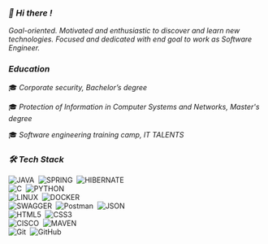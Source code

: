 ### *👋 Hi there !*

*Goal-oriented. Motivated and enthusiastic to discover and learn new technologies. Focused and dedicated
with end goal to work as Software Engineer.*

### *Education*

🎓 *Corporate security, Bachelor’s degree*

🎓 *Protection of Information in Computer Systems and Networks,
   Master's degree*

🎓 *Software engineering training camp, IT TALENTS*

### *🛠 Tech Stack*

![JAVA](https://img.shields.io/badge/-Java-007396?logo=java&logoWidth=20)&nbsp;
![SPRING](https://img.shields.io/badge/-Spring-6DB33F?logo=spring&logoColor=white)&nbsp;
![HIBERNATE](https://img.shields.io/badge/-Hibernate-59666C?logo=swagger&logoColor=white)&nbsp;\
![C](https://img.shields.io/badge/-C-A8B9CC?logo=C&logoColor=black)&nbsp;
![PYTHON](https://img.shields.io/badge/-Python-3776AB?logo=Python&logoColor=white)&nbsp;\
![LINUX](https://img.shields.io/badge/-Linux-FCC624?logo=linux&logoColor=black)&nbsp;
![DOCKER](https://img.shields.io/badge/-Docker-2496ED?logo=Docker&logoColor=white)&nbsp;\
![SWAGGER](https://img.shields.io/badge/-Swagger-85EA2D?logo=swagger&logoColor=black)&nbsp;
![Postman](https://img.shields.io/badge/Postman-FF6C37?style=flat&logo=postman&logoColor=white)&nbsp;
![JSON](https://img.shields.io/badge/JSON-000000?style=flat&logo=json&logoColor=white)&nbsp;\
![HTML5](https://img.shields.io/badge/HTML5-E34F26?style=flat&logo=html5&logoColor=white)&nbsp;
![CSS3](https://img.shields.io/badge/CSS-1572B6?&style=flat&logo=css3&logoColor=white)&nbsp;\
![CISCO](https://img.shields.io/badge/-Cisco-1BA0D7?logo=Cisco&logoColor=white)&nbsp;
![MAVEN](https://img.shields.io/badge/-Apache%20Maven-C71A36?logo=apache-maven&logoColor=white)&nbsp;\
![Git](https://img.shields.io/badge/Git-F05032?style=flat&logo=git&logoColor=white)&nbsp;
![GitHub](https://img.shields.io/badge/GitHub-181717?style=flat&logo=github&logoColor=white)&nbsp;